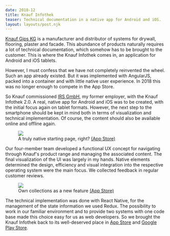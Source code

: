 ```yaml
---
date: 2018-12
title: Knauf Infothek
teaser: Technical documentation in a native app for Android and iOS.
layout: layouts/post.njk
---
```


<a href="https://www.knauf.de/" target="_blank" rel="noopener noreferrer">Knauf Gips KG</a> is a manufacturer and distributor of systems for drywall, flooring, plaster and facade. This abundance of products naturally requires a lot of technical documentation, which somehow has to be brought to the customer. This is where the Knauf Infothek comes in, an application for Android and iOS tablets.

However, I must confess that we have not completely reinvented the wheel. Such an app already existed. But it was implemented with AngularJS, packed into a container and with little native user experience. In 2018 this was no longer enough to compete in the App Store.

So Knauf commissioned <a href="https://irs-nbg.de/" target="_blank" rel="noopener noreferrer">IRS GmbH</a>, my former employer, with the Knauf Infothek 2.0. A real, native app for Android and iOS was to be created, with the initial focus again on tablet formats. However, the next step to the smartphone should be kept in mind both in terms of visualization and technical implementation. Of course, the content should also be available online and offline again.

<figure>
  <img src="{{ '/img/posts/knauf-infothek/start.jpg' | url }}">
  <figcaption class="text-xs">
    A truly native starting page, right?
    <a href="https://apps.apple.com/de/app/knauf-infothek/id949469695/" target="_blank" rel="noopener noreferrer">(App Store)</a>
  </figcaption>
</figure>

Our four-member team developed a functional UX concept for navigating through Knauf's product range and managing the associated content. The final visualization of the UI was largely in my hands. Native elements determined the design, efficiency and visual integration into the respective operating system were the main focus. We collected feedback in regular customer reviews.

<figure>
  <img src="{{ '/img/posts/knauf-infothek/collections.jpg' | url }}">
  <figcaption class="text-xs">
    Own collections as a new feature
    <a href="https://apps.apple.com/de/app/knauf-infothek/id949469695/" target="_blank" rel="noopener noreferrer">(App Store)</a>
  </figcaption>
</figure>

The technical implementation was done with React Native, for the management of the state information we used Redux. The possibility to work in our familiar environment and to provide two systems with one code base made this choice easy for us as web developers. So we brought the Knauf Infothek back to its well-deserved place in <a href="https://apps.apple.com/de/app/knauf-infothek/id949469695/" target="_blank" rel="noopener noreferrer">App Store</a> and <a href="https://play.google.com/store/apps/details?id=de.knauf.infothek/" target="_blank" rel="noopener noreferrer">Google Play Store</a>.
